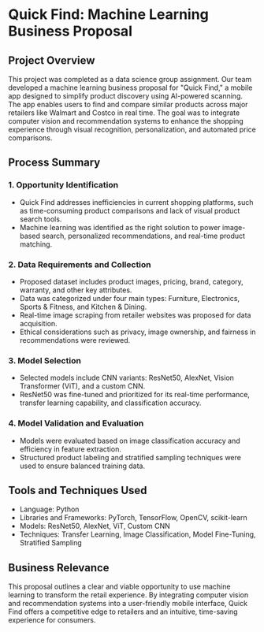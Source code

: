 # Quick Find: Machine Learning Business Proposal

## Project Overview
This project was completed as a data science group assignment. Our team developed a machine learning business proposal for "Quick Find," a mobile app designed to simplify product discovery using AI-powered scanning. The app enables users to find and compare similar products across major retailers like Walmart and Costco in real time. The goal was to integrate computer vision and recommendation systems to enhance the shopping experience through visual recognition, personalization, and automated price comparisons.

## Process Summary

### 1. Opportunity Identification
- Quick Find addresses inefficiencies in current shopping platforms, such as time-consuming product comparisons and lack of visual product search tools.
- Machine learning was identified as the right solution to power image-based search, personalized recommendations, and real-time product matching.

### 2. Data Requirements and Collection
- Proposed dataset includes product images, pricing, brand, category, warranty, and other key attributes.
- Data was categorized under four main types: Furniture, Electronics, Sports & Fitness, and Kitchen & Dining.
- Real-time image scraping from retailer websites was proposed for data acquisition.
- Ethical considerations such as privacy, image ownership, and fairness in recommendations were reviewed.

### 3. Model Selection
- Selected models include CNN variants: ResNet50, AlexNet, Vision Transformer (ViT), and a custom CNN.
- ResNet50 was fine-tuned and prioritized for its real-time performance, transfer learning capability, and classification accuracy.

### 4. Model Validation and Evaluation
- Models were evaluated based on image classification accuracy and efficiency in feature extraction.
- Structured product labeling and stratified sampling techniques were used to ensure balanced training data.

## Tools and Techniques Used
- Language: Python
- Libraries and Frameworks: PyTorch, TensorFlow, OpenCV, scikit-learn
- Models: ResNet50, AlexNet, ViT, Custom CNN
- Techniques: Transfer Learning, Image Classification, Model Fine-Tuning, Stratified Sampling

## Business Relevance
This proposal outlines a clear and viable opportunity to use machine learning to transform the retail experience. By integrating computer vision and recommendation systems into a user-friendly mobile interface, Quick Find offers a competitive edge to retailers and an intuitive, time-saving experience for consumers.
